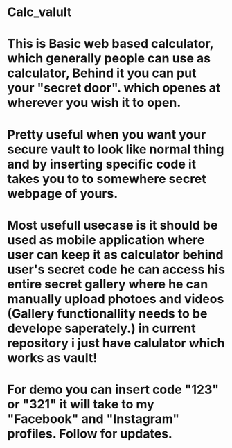 # Calc_valult
# This is Basic web based calculator, which generally people can use as calculator, Behind it you can put your "secret door". which openes at wherever you wish it to open. 
# Pretty useful when you want your secure vault to look like normal thing and by inserting specific code it takes you to to somewhere secret webpage of yours. 
# Most usefull usecase is it should be used as mobile application where user can keep it as calculator behind user's secret code he can access his entire secret gallery where he can manually upload photoes and videos (Gallery functionallity needs to be develope saperately.) in current repository i just have calulator which works as vault!
# For demo you can insert code "123" or "321" it will take to my "Facebook" and "Instagram" profiles. Follow for updates.